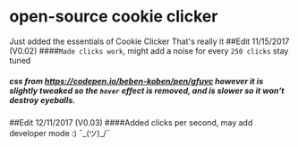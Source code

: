 # open-source cookie clicker 
Just added the essentials of Cookie Clicker
That's really it
##Edit 11/15/2017 (V0.02)
####```Made clicks work```, might add a noise for every ```250 clicks``` stay tuned
##### css from https://codepen.io/beben-koben/pen/gfuvc however it is slightly tweaked so the ```hover``` effect is removed, and is slower so it won't destroy eyeballs.
##Edit 12/11/2017 (V0.03)
####Added clicks per second, may add developer mode :) ¯\_(ツ)_/¯